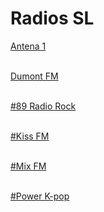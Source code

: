 # Radios SL

<a href="http://stm34.conectastm.com:9596/stream">Antena 1 </a><br><br>

<a href="https://rrdns-dumont.webnow.com.br/dumont.mp3">Dumont FM</a><br><br>

[#89 Radio Rock](https://www.radiorock.com.br/player/) <br><br>

[#Kiss FM](https://www.radios.com.br/aovivo/radio-kiss-925-fm/13561) <br><br>

[#Mix FM](https://www.radios.com.br/aovivo/radio-mix-1021-fm/13958) <br><br>

[#Power K-pop](http://play.radios.com.br/32765) <br><br>
